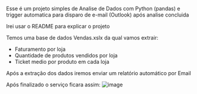 Esse é um projeto simples de Analise de Dados com Python (pandas) e trigger automatica para disparo de e-mail (Outlook) após analise concluida 

Irei usar o README para explicar o projeto

Temos uma base de dados Vendas.xslx da qual vamos extrair:

- Faturamento por loja
- Quantidade de produtos vendidos por loja
- Ticket medio por produto em cada loja 

Após a extração dos dados iremos enviar um relatório automático por Email

Após finalizado o serviço ficara assim:
![image](https://github.com/KhalilNovaes/AnaliseDadosSimples/assets/53480949/cd1ec637-765b-418a-b787-5bcee3eb0aa1)

